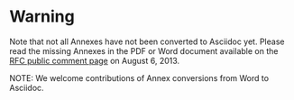 Warning
=======

Note that not all Annexes have not been converted to Asciidoc yet. Please read the missing Annexes in the PDF or Word document available on the [RFC public comment page](http://www.opengeospatial.org/standards/requests/105) on August 6, 2013.

NOTE: We welcome contributions of Annex conversions from Word to Asciidoc.
